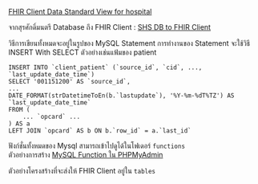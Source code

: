 [FHIR Client Data Standard View for hospital](https://docs.google.com/spreadsheets/d/1svYWvkBnFeXI2ckUDqVO7LRZcaKGJR47/edit?usp=sharing&ouid=109290691198515746024&rtpof=true&sd=true)

จากสุรศักดิ์มนตรี Database ถึง FHIR Client : [SHS DB to FHIR Client](https://docs.google.com/spreadsheets/d/1VvVH6nhaCuh3mEj9EQibAnbAqKzP_KN4tszQA-Rta-g/edit?usp=sharing)

วิธีการเขียนทั้งหมดจะอยู่ในรูปของ MySQL Statement การทำงานของ Statement จะใช้วิธี INSERT With SELECT ตัวอย่างเช่นแฟ้มของ patient
```mysql
INSERT INTO `client_patient` (`source_id`, `cid`, ..., `last_update_date_time`) 
SELECT '001151200' AS `source_id`,
...
DATE_FORMAT(strDatetimeToEn(b.`lastupdate`), '%Y-%m-%dT%TZ') AS `last_update_date_time`
FROM (
    ... `opcard` ... 
) AS a 
LEFT JOIN `opcard` AS b ON b.`row_id` = a.`last_id` 
```

ฟังก์ชั่นทั้งหมดของ Mysql สามารถเข้าไปดูได้ในโฟเดอร์ `functions`<br>
ตัวอย่างการสร้าง [MySQL Function ใน PHPMyAdmin](https://www.experts-exchange.com/questions/29003352/Creating-Functions-in-phpMyAdmin.html)

ตัวอย่างโครงสร้างที่จะส่งให้ FHIR Client อยู่ใน `tables`